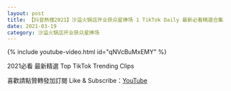 ```yaml
---
layout: post
title: 【抖音熱搜2021】沙溢火锅店开业获众星捧场 1 TikTok Daily 最新必看精選合集2021 03 19
date: 2021-03-19
category: 沙溢火锅店开业获众星捧场
---
```


{% include youtube-video.html id="qNVcBuMxEMY" %}

2021必看 最新精選 Top TikTok Trending Clips

喜歡請點贊轉發加訂閱 Like & Subscribe：[YouTube](https://www.youtube.com/channel/UCAoR7VcanIPd04uEq_GIylA/videos)

